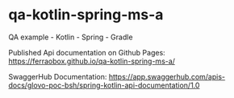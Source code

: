 # qa-kotlin-spring-ms-a
QA example - Kotlin - Spring - Gradle

Published Api documentation on Github Pages:
https://ferraobox.github.io/qa-kotlin-spring-ms-a/

SwaggerHub Documentation:
https://app.swaggerhub.com/apis-docs/glovo-poc-bsh/spring-kotlin-api-documentation/1.0
